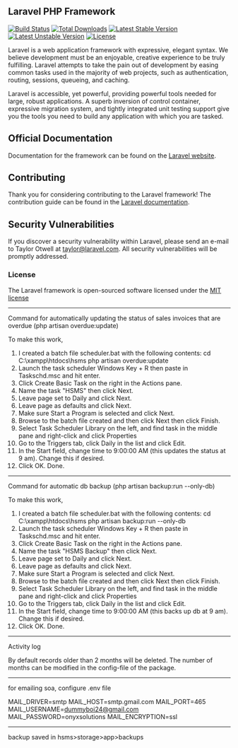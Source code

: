 ## Laravel PHP Framework

[![Build Status](https://travis-ci.org/laravel/framework.svg)](https://travis-ci.org/laravel/framework)
[![Total Downloads](https://poser.pugx.org/laravel/framework/d/total.svg)](https://packagist.org/packages/laravel/framework)
[![Latest Stable Version](https://poser.pugx.org/laravel/framework/v/stable.svg)](https://packagist.org/packages/laravel/framework)
[![Latest Unstable Version](https://poser.pugx.org/laravel/framework/v/unstable.svg)](https://packagist.org/packages/laravel/framework)
[![License](https://poser.pugx.org/laravel/framework/license.svg)](https://packagist.org/packages/laravel/framework)

Laravel is a web application framework with expressive, elegant syntax. We believe development must be an enjoyable, creative experience to be truly fulfilling. Laravel attempts to take the pain out of development by easing common tasks used in the majority of web projects, such as authentication, routing, sessions, queueing, and caching.

Laravel is accessible, yet powerful, providing powerful tools needed for large, robust applications. A superb inversion of control container, expressive migration system, and tightly integrated unit testing support give you the tools you need to build any application with which you are tasked.

## Official Documentation

Documentation for the framework can be found on the [Laravel website](http://laravel.com/docs).

## Contributing

Thank you for considering contributing to the Laravel framework! The contribution guide can be found in the [Laravel documentation](http://laravel.com/docs/contributions).

## Security Vulnerabilities

If you discover a security vulnerability within Laravel, please send an e-mail to Taylor Otwell at taylor@laravel.com. All security vulnerabilities will be promptly addressed.

### License

The Laravel framework is open-sourced software licensed under the [MIT license](http://opensource.org/licenses/MIT)

-----------------------

Command for automatically updating the status of sales invoices that are overdue (php artisan overdue:update)

To make this work,

1. I created a batch file scheduler.bat with the following contents:
	cd C:\xampp\htdocs\hsms
	php artisan overdue:update
2. Launch the task scheduler Windows Key + R then paste in Taskschd.msc and hit enter.
3. Click Create Basic Task on the right in the Actions pane.
4. Name the task "HSMS" then click Next.
5. Leave page set to Daily and click Next.
6. Leave page as defaults and click Next.
7. Make sure Start a Program is selected and click Next.
8. Browse to the batch file created and then click Next then click Finish.
9. Select Task Scheduler Library on the left, and find task in the middle pane and right-click and click Properties
10. Go to the Triggers tab, click Daily in the list and click Edit. 
11. In the Start field, change time to 9:00:00 AM (this updates the status at 9 am). Change this if desired.
13. Click OK. Done.

-----------------------

Command for automatic db backup (php artisan backup:run --only-db)

To make this work,

1. I created a batch file scheduler.bat with the following contents:
	cd C:\xampp\htdocs\hsms
	php artisan backup:run --only-db
2. Launch the task scheduler Windows Key + R then paste in Taskschd.msc and hit enter.
3. Click Create Basic Task on the right in the Actions pane.
4. Name the task "HSMS Backup" then click Next.
5. Leave page set to Daily and click Next.
6. Leave page as defaults and click Next.
7. Make sure Start a Program is selected and click Next.
8. Browse to the batch file created and then click Next then click Finish.
9. Select Task Scheduler Library on the left, and find task in the middle pane and right-click and click Properties
10. Go to the Triggers tab, click Daily in the list and click Edit. 
11. In the Start field, change time to 9:00:00 AM (this backs up db at 9 am). Change this if desired.
13. Click OK. Done.

-----------------------

Activity log

By default records older than 2 months will be deleted. The number of months can be modified in the config-file of the package.

------------------------

for emailing soa, configure .env file 

MAIL_DRIVER=smtp
MAIL_HOST=smtp.gmail.com
MAIL_PORT=465
MAIL_USERNAME=dummyboi24@gmail.com
MAIL_PASSWORD=onyxsolutions
MAIL_ENCRYPTION=ssl

--------------------------

backup saved in hsms>storage>app>backups